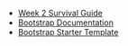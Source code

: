 - [Week 2 Survival Guide](https://www.dropbox.com/s/amrtpchpd2tmxuu/KIEI924SurvivalWeek2.pdf?dl=0)
- [Bootstrap Documentation](http://getbootstrap.com/)
- [Bootstrap Starter Template](https://gist.github.com/eng/3db2474e3566baac9f90)

